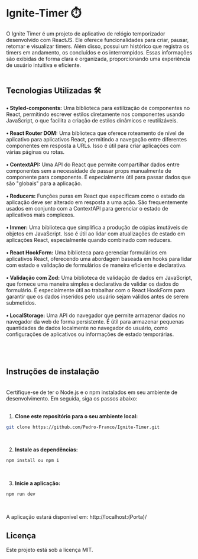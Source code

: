 # Ignite-Timer ⏱️
O Ignite Timer é um projeto de aplicativo de relógio temporizador desenvolvido com ReactJS. Ele oferece funcionalidades para criar, pausar, retomar e visualizar timers. Além disso, possui um histórico que registra os timers em andamento, os concluídos e os interrompidos. Essas informações são exibidas de forma clara e organizada, proporcionando uma experiência de usuário intuitiva e eficiente.
<br/>
<br/>
## Tecnologias Utilizadas 🛠️
**• Styled-components:** Uma biblioteca para estilização de componentes no React, permitindo escrever estilos diretamente nos componentes usando JavaScript, o que facilita a criação de estilos dinâmicos e reutilizáveis.<br/><br/>
**• React Router DOM:** Uma biblioteca que oferece roteamento de nível de aplicativo para aplicativos React, permitindo a navegação entre diferentes componentes em resposta a URLs. Isso é útil para criar aplicações com várias páginas ou rotas.<br/><br/>
**• ContextAPI:** Uma API do React que permite compartilhar dados entre componentes sem a necessidade de passar props manualmente de componente para componente. É especialmente útil para passar dados que são "globais" para a aplicação.<br/><br/>
**• Reducers:** Funções puras em React que especificam como o estado da aplicação deve ser alterado em resposta a uma ação. São frequentemente usados em conjunto com a ContextAPI para gerenciar o estado de aplicativos mais complexos.<br/><br/>
**• Immer:** Uma biblioteca que simplifica a produção de cópias imutáveis de objetos em JavaScript. Isso é útil ao lidar com atualizações de estado em aplicações React, especialmente quando combinado com reducers.<br/><br/>
**• React HookForm:** Uma biblioteca para gerenciar formulários em aplicativos React, oferecendo uma abordagem baseada em hooks para lidar com estado e validação de formulários de maneira eficiente e declarativa.<br/><br/>
**• Validação com Zod:** Uma biblioteca de validação de dados em JavaScript, que fornece uma maneira simples e declarativa de validar os dados do formulário. É especialmente útil ao trabalhar com o React HookForm para garantir que os dados inseridos pelo usuário sejam válidos antes de serem submetidos.<br/><br/>
**• LocalStorage:** Uma API do navegador que permite armazenar dados no navegador da web de forma persistente. É útil para armazenar pequenas quantidades de dados localmente no navegador do usuário, como configurações de aplicativos ou informações de estado temporárias.<br/><br/>
<br/>
<br/>

## Instruções de instalação
<br/>
Certifique-se de ter o Node.js e o npm instalados em seu ambiente de desenvolvimento. Em seguida, siga os passos abaixo:
<br/>
<br/>

1. **Clone este repositório para o seu ambiente local:**
```bash
git clone https://github.com/Pedro-Franco/Ignite-Timer.git
```
<br/>

2. **Instale as dependências:**
```bash
npm install ou npm i
```
<br/>

3. **Inicie a aplicação:**
```bash
npm run dev
````
<br/>

A aplicação estará disponível em: http://localhost:(Porta)/

## Licença
Este projeto está sob a licença MIT.